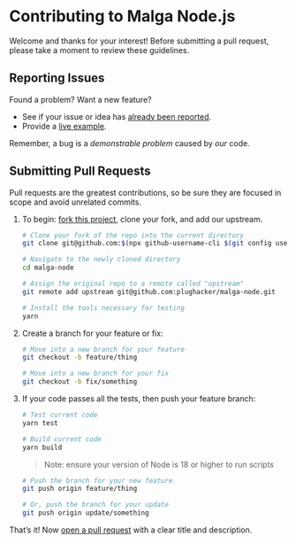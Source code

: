 # Contributing to Malga Node.js

Welcome and thanks for your interest! Before submitting a pull request, please take a moment to review these guidelines.

## Reporting Issues

Found a problem? Want a new feature?

- See if your issue or idea has [already been reported](https://github.com/plughacker/malga-node/issues).
- Provide a [live example](https://codesandbox.io/).

Remember, a bug is a _demonstrable problem_ caused by _our_ code.

## Submitting Pull Requests

Pull requests are the greatest contributions, so be sure they are focused in
scope and avoid unrelated commits.

1. To begin: [fork this project](https://github.com/plughacker/malga-node/fork), clone your fork, and add our upstream.

   ```bash
   # Clone your fork of the repo into the current directory
   git clone git@github.com:$(npx github-username-cli $(git config user.email))/malga-node.git

   # Navigate to the newly cloned directory
   cd malga-node

   # Assign the original repo to a remote called "upstream"
   git remote add upstream git@github.com:plughacker/malga-node.git

   # Install the tools necessary for testing
   yarn
   ```

2. Create a branch for your feature or fix:

   ```bash
   # Move into a new branch for your feature
   git checkout -b feature/thing
   ```

   ```bash
   # Move into a new branch for your fix
   git checkout -b fix/something
   ```

3. If your code passes all the tests, then push your feature branch:

   ```bash
   # Test current code
   yarn test

   # Build current code
   yarn build
   ```

   > Note: ensure your version of Node is 18 or higher to run scripts

   ```bash
   # Push the branch for your new feature
   git push origin feature/thing
   ```

   ```bash
   # Or, push the branch for your update
   git push origin update/something
   ```

That’s it! Now [open a pull request](https://help.github.com/articles/using-pull-requests/) with a clear title and description.

